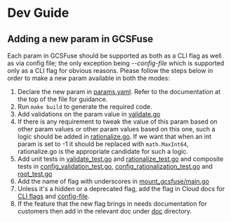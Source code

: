 # Dev Guide

## Adding a new param in GCSFuse

Each param in GCSFuse should be supported as both as a CLI flag as well as via
config file; the only exception being *--config-file* which is supported only as
a CLI flag for obvious reasons. Please follow the steps below in order to make a
new param available in both the modes:

1.  Declare the new param in
    [params.yaml](https://github.com/GoogleCloudPlatform/gcsfuse/blob/master/cfg/params.yaml#L4).
    Refer to the documentation at the top of the file for guidance.
1.  Run `make build` to generate the required code.
1.  Add validations on the param value in
    [validate.go](https://github.com/GoogleCloudPlatform/gcsfuse/blob/master/cfg/validate.go)
1.  If there is any requirement to tweak the value of this param based on other
    param values or other param values based on this one, such a logic should be
    added in
    [rationalize.go](https://github.com/GoogleCloudPlatform/gcsfuse/blob/master/cfg/rationalize.go).
    If we want that when an int param is set to -1 it should be replaced with
    `math.MaxInt64`, rationalize.go is the appropriate candidate for such a
    logic.
1.  Add unit tests in
    [validate_test.go](https://github.com/GoogleCloudPlatform/gcsfuse/blob/master/cfg/validate_test.go)
    and
    [rationalize_test.go](https://github.com/GoogleCloudPlatform/gcsfuse/blob/master/cfg/rationalize_test.go)
    and composite tests in
    [config_validation_test.go](https://github.com/GoogleCloudPlatform/gcsfuse/blob/master/cmd/config_validation_test.go),
    [config_rationalization_test.go](https://github.com/GoogleCloudPlatform/gcsfuse/blob/master/cmd/config_rationalization_test.go)
    and
    [root_test.go](https://github.com/GoogleCloudPlatform/gcsfuse/blob/master/cmd/root_test.go)
1.  Add the name of flag with underscores in
    [mount_gcsfuse/main.go](https://github.com/GoogleCloudPlatform/gcsfuse/blob/master/tools/mount_gcsfuse/main.go)
1.  Unless it's a hidden or a deprecated flag, add the flag in Cloud docs for
    [CLI flags](https://cloud.google.com/storage/docs/gcsfuse-cli) and
    [config-file](https://cloud.google.com/storage/docs/gcsfuse-config-file).
1.  If the feature that the new flag brings in needs documentation for customers
    then add in the relevant doc under
    [doc](https://github.com/GoogleCloudPlatform/gcsfuse/tree/master/docs)
    directory.